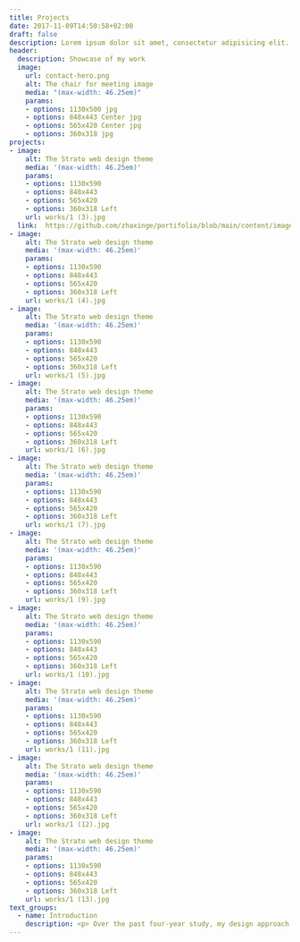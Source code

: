 ```yaml
---
title: Projects
date: 2017-11-09T14:50:58+02:00
draft: false
description: Lorem ipsum dolor sit amet, consectetur adipisicing elit. Vero porro tempore voluptas voluptatibus eius a non numquam, quibusdam enim eos.
header:
  description: Showcase of my work
  image:
    url: contact-hero.png
    alt: The chair for meeting image
    media: "(max-width: 46.25em)"
    params:
    - options: 1130x500 jpg
    - options: 848x443 Center jpg
    - options: 565x420 Center jpg
    - options: 360x318 jpg
projects:
- image:
    alt: The Strato web design theme
    media: '(max-width: 46.25em)'
    params:
    - options: 1130x590
    - options: 848x443
    - options: 565x420
    - options: 360x318 Left
    url: works/1 (3).jpg
  link:  https://github.com/zhaxinge/portifolio/blob/main/content/images/portfolio_XG_Zhang.pdf   
- image:
    alt: The Strato web design theme
    media: '(max-width: 46.25em)'
    params:
    - options: 1130x590 
    - options: 848x443
    - options: 565x420
    - options: 360x318 Left
    url: works/1 (4).jpg
- image:
    alt: The Strato web design theme
    media: '(max-width: 46.25em)'
    params:
    - options: 1130x590 
    - options: 848x443
    - options: 565x420
    - options: 360x318 Left
    url: works/1 (5).jpg
- image:
    alt: The Strato web design theme
    media: '(max-width: 46.25em)'
    params:
    - options: 1130x590 
    - options: 848x443
    - options: 565x420
    - options: 360x318 Left
    url: works/1 (6).jpg
- image:
    alt: The Strato web design theme
    media: '(max-width: 46.25em)'
    params:
    - options: 1130x590 
    - options: 848x443
    - options: 565x420
    - options: 360x318 Left
    url: works/1 (7).jpg
- image:
    alt: The Strato web design theme
    media: '(max-width: 46.25em)'
    params:
    - options: 1130x590 
    - options: 848x443
    - options: 565x420
    - options: 360x318 Left
    url: works/1 (9).jpg
- image:
    alt: The Strato web design theme
    media: '(max-width: 46.25em)'
    params:
    - options: 1130x590 
    - options: 848x443
    - options: 565x420
    - options: 360x318 Left
    url: works/1 (10).jpg
- image:
    alt: The Strato web design theme
    media: '(max-width: 46.25em)'
    params:
    - options: 1130x590 
    - options: 848x443
    - options: 565x420
    - options: 360x318 Left
    url: works/1 (11).jpg
- image:
    alt: The Strato web design theme
    media: '(max-width: 46.25em)'
    params:
    - options: 1130x590 
    - options: 848x443
    - options: 565x420
    - options: 360x318 Left
    url: works/1 (12).jpg
- image:
    alt: The Strato web design theme
    media: '(max-width: 46.25em)'
    params:
    - options: 1130x590 
    - options: 848x443
    - options: 565x420
    - options: 360x318 Left
    url: works/1 (13).jpg
text_groups:
  - name: Introduction
    description: <p> Over the past four-year study, my design approach has transformed from solely <span class="default-text bold-text"> form-driven narratives</span>  to <span class="default-text bold-text"> engage deeper inquiry through research</span> , from <span class="default-text bold-text">adaptive landscape design to stimulate the potential of data science in environmental design and planning decisions</span>. In the future, I hope to explore the boundaries of <span class="default-text bold-text">deisign and technology.</span>  </p>
---
```

